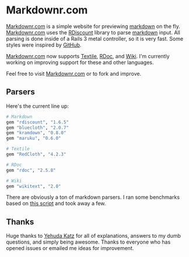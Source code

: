 # Markdownr.com

[Markdownr.com][] is a simple website for previewing [markdown][] on the fly. [Markdownr.com][] uses the [RDiscount](http://github.com/rtomayko/rdiscount) library to parse [markdown][] input. All parsing is done inside of a Rails 3 metal controller, so it is very fast. Some styles were inspired by [GitHub](http://github.com).

[Markdownr.com][] now supports [Textile](http://redcloth.org/), [RDoc](http://rdoc.rubyforge.org/), and [Wiki](http://en.wikipedia.org/wiki/Wiki_markup). I'm currently working on improving support for these and other languages.

Feel free to visit [Markdownr.com][] or to fork and improve.

## Parsers

Here's the current line up:

``` ruby
# Markdown
gem "rdiscount", "1.6.5"
gem "bluecloth", "2.0.7"
gem "kramdown", "0.8.0"
gem "maruku", "0.6.0"

# Textile
gem "RedCloth", "4.2.3"

# RDoc
gem "rdoc", "2.5.8"

# Wiki
gem "wikitext", "2.0"
```

There are obviously a ton of markdown parsers. I ran some benchmarks based on [this script](http://deveiate.org/projects/BlueCloth/browser/experiments/benchmark.rb) and took away a few.

## Thanks

Huge thanks to [Yehuda Katz](http://yehudakatz.com) for all of explanations, answers to my dumb questions, and simply being awesome. Thanks to everyone who has opened issues or emailed me ideas for improvement.

[Markdownr.com]: http://markdownr.com
[markdown]: http://daringfireball.net/projects/markdown
